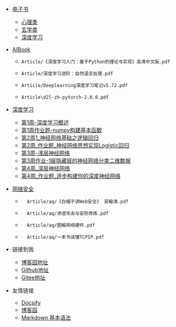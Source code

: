 <!-- _navbar.md -->
* [电子书](./book/README.md)
  - [心理类](book\心理\README.md)
  - [玄学类](book\周易\README.md)
  - [深度学习](Article\README.md)


* [AIBook](./Article/dl/README.md)
  - ```pdf
    Article/《深度学习入门：基于Python的理论与实现》高清中文版.pdf
    ```
  - ```pdf
    Article/深度学习进阶：自然语言处理.pdf
    ```
  - ```pdf
    Article/Deeplearning深度学习笔记v5.72.pdf
    ```
  - ```pdf
    Article\d2l-zh-pytorch-2.0.0.pdf
    ```

* [深度学习](./Article/dl/README.md)
  - [第1周-深度学习概述](Article/dl/第1周-深度学习概述.md)
  - [第1周作业题-numpy构建基本函数](Article/dl/第1周作业题-numpy构建基本函数.md)
  - [第2周1_神经网络基础之逻辑回归](Article/dl/第2周1_神经网络基础之逻辑回归.md)
  - [第2周_作业题_神经网络思想实现Logistic回归](Article/dl/第2周_作业题_神经网络思想实现Logistic回归.md)
  - [第3周-浅层神经网络](Article/dl/第3周-浅层神经网络.md)
  - [第3周作业-1层隐藏层的神经网络分类二维数据](Article/dl/第3周作业-1层隐藏层的神经网络分类二维数据.md)
  - [第4周_深层神经网络](Article/dl/第4周_深层神经网络.md)
  - [第4周_作业题_逐步构建你的深度神经网络](Article/dl/第4周_作业题_逐步构建你的深度神经网络.md)


* [网络安全](Article\aq\readme.md)
    - ```pdf
        Article/aq/《白帽子讲Web安全》 吴翰清.pdf
        ```
    - ```pdf
        Article/aq/渗透攻击与安防修炼.pdf
        ```
    - ```pdf
        Article/aq/图解网络硬件.pdf
        ```
    - ```pdf
        Article/aq/一本书读懂TCPIP.pdf
        ```


* 链接到我
  * [博客园地址](https://www.cnblogs.com/xxb667/)
  * [Github地址](https://github.com/xxb667)
  * [Gitee地址](https://gitee.com/xxb667)


* 友情链接
  * [Docsify](https://docsify.js.org/#/)
  * [博客园](https://www.cnblogs.com/)
  * [Markdown 基本语法](https://markdown.com.cn/basic-syntax/)